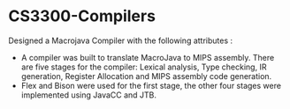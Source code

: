 # CS3300-Compilers
Designed a Macrojava Compiler with the following attributes :
- A compiler was built to translate MacroJava to MIPS assembly. There are five stages for the compiler: Lexical analysis, Type checking, IR generation, Register Allocation and MIPS assembly code generation.
- Flex and Bison were used for the first stage, the other four stages were implemented using JavaCC and JTB.

